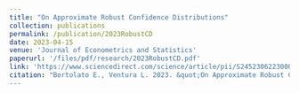 ```yaml
---
title: "On Approximate Robust Confidence Distributions"
collection: publications
permalink: /publication/2023RobustCD
date: 2023-04-15
venue: 'Journal of Econometrics and Statistics'
paperurl: '/files/pdf/research/2023RobustCD.pdf'
link: 'https://www.sciencedirect.com/science/article/pii/S2452306223000321'
citation: "Bortolato E., Ventura L. 2023. &quot;On Approximate Robust Confidence Distributions.&quot; <i>Journal of Econometrics and Statistics</i> to appear. 
---
```

 
